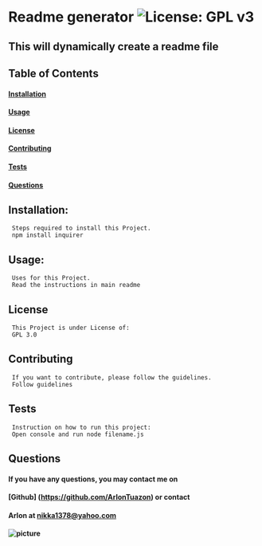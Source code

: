 # Readme generator ![License: GPL v3](https://img.shields.io/badge/License-GPLv3-blue.svg)

  ## This will dynamically create a readme file

  ## Table of Contents
  #### [Installation](#installation)
  #### [Usage](#usage)
  #### [License](#license)
  #### [Contributing](#contributing)
  #### [Tests](#tests)
  #### [Questions](#questions)
     
  ## Installation:
     Steps required to install this Project.
     npm install inquirer

  ## Usage:
     Uses for this Project.
     Read the instructions in main readme

  ## License
     This Project is under License of:
     GPL 3.0

  ## Contributing
     If you want to contribute, please follow the guidelines.
     Follow guidelines
  
  ## Tests
     Instruction on how to run this project:
     Open console and run node filename.js   

  ## Questions
  
  ####   If you have any questions, you may contact me on 
  ####   [Github] (https://github.com/ArlonTuazon) or contact 
  ####   Arlon at nikka1378@yahoo.com
  ####   ![picture](https://github.com/ArlonTuazon.png?size=80)   

